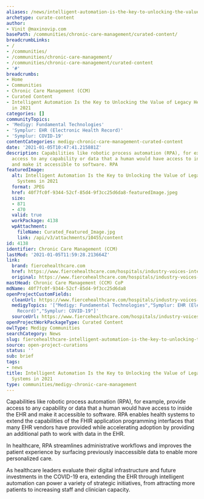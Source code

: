 ```yaml
---
aliases: /news/intelligent-automation-is-the-key-to-unlocking-the-value-of-legacy-healthcare-systems-in-2021
archetype: curate-content
author:
- Vinit @maxinovip.com
basePath: /communities/chronic-care-management/curated-content/
breadcrumbLinks:
- /
- /communities/
- /communities/chronic-care-management/
- /communities/chronic-care-management/curated-content
- '#'
breadcrumbs:
- Home
- Communities
- Chronic Care Management (CCM)
- Curated Content
- Intelligent Automation Is the Key to Unlocking the Value of Legacy Healthcare Systems
  in 2021
categories: []
communityTopics:
- 'Medigy: Fundamental Technologies'
- 'Symplur: EHR (Electronic Health Record)'
- 'Symplur: COVID-19'
contentCategories: medigy-chronic-care-management-curated-content
date: '2021-01-05T10:47:41.215881Z'
description: Capabilities like robotic process automation (RPA), for example, provide
  access to any capability or data that a human would have access to inside the EHR
  and make it accessible to software. RPA
featuredImage:
  alt: Intelligent Automation Is the Key to Unlocking the Value of Legacy Healthcare
    Systems in 2021
  format: JPEG
  href: 40f7fc0f-9344-52cf-85d4-9f3cc25d6da8-featuredImage.jpeg
  size:
  - 871
  - 470
  valid: true
  workPackage: 4138
  wpAttachment:
    fileName: Curated_Featured_Image.jpg
    link: /api/v3/attachments/10455/content
id: 4138
identifier: Chronic Care Management (CCM)
lastMod: '2021-01-05T11:59:28.213664Z'
link:
  brand: fiercehealthcare.com
  href: https://www.fiercehealthcare.com/hospitals/industry-voices-intelligent-automation-key-to-unlocking-value-legacy-healthcare-systems
  original: https://www.fiercehealthcare.com/hospitals/industry-voices-intelligent-automation-key-to-unlocking-value-legacy-healthcare-systems
mastHead: Chronic Care Management (CCM) CoP
mdName: 40f7fc0f-9344-52cf-85d4-9f3cc25d6da8
openProjectCustomFields:
  cleanUrl: https://www.fiercehealthcare.com/hospitals/industry-voices-intelligent-automation-key-to-unlocking-value-legacy-healthcare-systems
  medigyTopics: '["Medigy: Fundamental Technologies","Symplur: EHR (Electronic Health
    Record)","Symplur: COVID-19"]'
  sourceUrl: https://www.fiercehealthcare.com/hospitals/industry-voices-intelligent-automation-key-to-unlocking-value-legacy-healthcare-systems
openProjectWorkPackageType: Curated Content
owlType: Medigy Communities
searchCategory: News
slug: fiercehealthcare-intelligent-automation-is-the-key-to-unlocking-the-value-of-legacy-healthcare-systems-in-2021
source: open-project-curations
status: ''
sub: brief
tags:
- news
title: Intelligent Automation Is the Key to Unlocking the Value of Legacy Healthcare
  Systems in 2021
type: communities/medigy-chronic-care-management
---
```


<p>Capabilities like robotic process automation (RPA), for example, provide access to any capability or data that a human would have access to inside the EHR and make it accessible to software. RPA enables health systems to extend the capabilities of the FHIR application programming interfaces that many EHR vendors have provided while accelerating adoption by providing an additional path to work with data in the EHR.</p><p>In healthcare, RPA streamlines administrative workflows and improves the patient experience by surfacing previously inaccessible data to enable more personalized care.</p><p>As healthcare leaders evaluate their digital infrastructure and future investments in the COVID-19 era, extending the EHR through intelligent automation can power a variety of strategic initiatives, from attracting more patients to increasing staff and clinician capacity.</p>